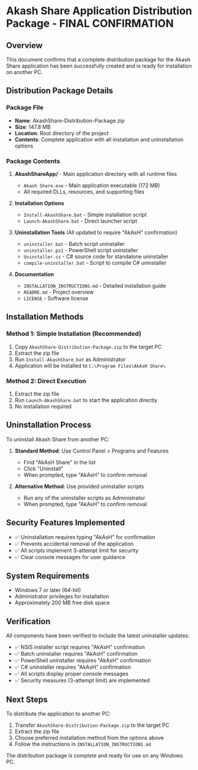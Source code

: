 # Akash Share Application Distribution Package - FINAL CONFIRMATION

## Overview
This document confirms that a complete distribution package for the Akash Share application has been successfully created and is ready for installation on another PC.

## Distribution Package Details

### Package File
- **Name**: AkashShare-Distribution-Package.zip
- **Size**: 147.8 MB
- **Location**: Root directory of the project
- **Contents**: Complete application with all installation and uninstallation options

### Package Contents
1. **AkashShareApp/** - Main application directory with all runtime files
   - `Akash Share.exe` - Main application executable (172 MB)
   - All required DLLs, resources, and supporting files

2. **Installation Options**
   - `Install-AkashShare.bat` - Simple installation script
   - `Launch-AkashShare.bat` - Direct launcher script

3. **Uninstallation Tools** (All updated to require "AkAsH" confirmation)
   - `uninstaller.bat` - Batch script uninstaller
   - `uninstaller.ps1` - PowerShell script uninstaller
   - `Uninstaller.cs` - C# source code for standalone uninstaller
   - `compile-uninstaller.bat` - Script to compile C# uninstaller

4. **Documentation**
   - `INSTALLATION_INSTRUCTIONS.md` - Detailed installation guide
   - `README.md` - Project overview
   - `LICENSE` - Software license

## Installation Methods

### Method 1: Simple Installation (Recommended)
1. Copy `AkashShare-Distribution-Package.zip` to the target PC
2. Extract the zip file
3. Run `Install-AkashShare.bat` as Administrator
4. Application will be installed to `C:\Program Files\AkAsH Share\`

### Method 2: Direct Execution
1. Extract the zip file
2. Run `Launch-AkashShare.bat` to start the application directly
3. No installation required

## Uninstallation Process
To uninstall Akash Share from another PC:

1. **Standard Method**: Use Control Panel > Programs and Features
   - Find "AkAsH Share" in the list
   - Click "Uninstall"
   - When prompted, type "AkAsH" to confirm removal

2. **Alternative Method**: Use provided uninstaller scripts
   - Run any of the uninstaller scripts as Administrator
   - When prompted, type "AkAsH" to confirm removal

## Security Features Implemented
- ✅ Uninstallation requires typing "AkAsH" for confirmation
- ✅ Prevents accidental removal of the application
- ✅ All scripts implement 3-attempt limit for security
- ✅ Clear console messages for user guidance

## System Requirements
- Windows 7 or later (64-bit)
- Administrator privileges for installation
- Approximately 200 MB free disk space

## Verification
All components have been verified to include the latest uninstaller updates:
- ✅ NSIS installer script requires "AkAsH" confirmation
- ✅ Batch uninstaller requires "AkAsH" confirmation
- ✅ PowerShell uninstaller requires "AkAsH" confirmation
- ✅ C# uninstaller requires "AkAsH" confirmation
- ✅ All scripts display proper console messages
- ✅ Security measures (3-attempt limit) are implemented

## Next Steps
To distribute the application to another PC:
1. Transfer `AkashShare-Distribution-Package.zip` to the target PC
2. Extract the zip file
3. Choose preferred installation method from the options above
4. Follow the instructions in `INSTALLATION_INSTRUCTIONS.md`

The distribution package is complete and ready for use on any Windows PC.